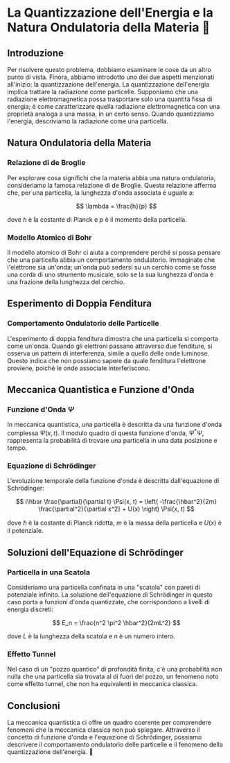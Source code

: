 # La Quantizzazione dell'Energia e la Natura Ondulatoria della Materia 🌊

## Introduzione

Per risolvere questo problema, dobbiamo esaminare le cose da un altro punto di vista. Finora, abbiamo introdotto uno dei due aspetti menzionati all'inizio: la quantizzazione dell'energia. La quantizzazione dell'energia implica trattare la radiazione come particelle. Supponiamo che una radiazione elettromagnetica possa trasportare solo una quantità fissa di energia; è come caratterizzare quella radiazione elettromagnetica con una proprietà analoga a una massa, in un certo senso. Quando quantizziamo l'energia, descriviamo la radiazione come una particella.

## Natura Ondulatoria della Materia

### Relazione di de Broglie

Per esplorare cosa significhi che la materia abbia una natura ondulatoria, consideriamo la famosa relazione di de Broglie. Questa relazione afferma che, per una particella, la lunghezza d'onda associata è uguale a:

$$
\lambda = \frac{h}{p}
$$

dove $h$ è la costante di Planck e $p$ è il momento della particella.

### Modello Atomico di Bohr

Il modello atomico di Bohr ci aiuta a comprendere perché si possa pensare che una particella abbia un comportamento ondulatorio. Immaginate che l'elettrone sia un'onda; un'onda può sedersi su un cerchio come se fosse una corda di uno strumento musicale, solo se la sua lunghezza d'onda è una frazione della lunghezza del cerchio.

## Esperimento di Doppia Fenditura

### Comportamento Ondulatorio delle Particelle

L'esperimento di doppia fenditura dimostra che una particella si comporta come un'onda. Quando gli elettroni passano attraverso due fenditure, si osserva un pattern di interferenza, simile a quello delle onde luminose. Questo indica che non possiamo sapere da quale fenditura l'elettrone proviene, poiché le onde associate interferiscono.

## Meccanica Quantistica e Funzione d'Onda

### Funzione d'Onda $\Psi$

In meccanica quantistica, una particella è descritta da una funzione d'onda complessa $\Psi(x, t)$. Il modulo quadro di questa funzione d'onda, $\Psi^*\Psi$, rappresenta la probabilità di trovare una particella in una data posizione e tempo.

### Equazione di Schrödinger

L'evoluzione temporale della funzione d'onda è descritta dall'equazione di Schrödinger:

$$
i\hbar \frac{\partial}{\partial t} \Psi(x, t) = \left( -\frac{\hbar^2}{2m} \frac{\partial^2}{\partial x^2} + U(x) \right) \Psi(x, t)
$$

dove $\hbar$ è la costante di Planck ridotta, $m$ è la massa della particella e $U(x)$ è il potenziale.

## Soluzioni dell'Equazione di Schrödinger

### Particella in una Scatola

Consideriamo una particella confinata in una "scatola" con pareti di potenziale infinito. La soluzione dell'equazione di Schrödinger in questo caso porta a funzioni d'onda quantizzate, che corrispondono a livelli di energia discreti:

$$
E_n = \frac{n^2 \pi^2 \hbar^2}{2mL^2}
$$

dove $L$ è la lunghezza della scatola e $n$ è un numero intero.

### Effetto Tunnel

Nel caso di un "pozzo quantico" di profondità finita, c'è una probabilità non nulla che una particella sia trovata al di fuori del pozzo, un fenomeno noto come effetto tunnel, che non ha equivalenti in meccanica classica.

## Conclusioni

La meccanica quantistica ci offre un quadro coerente per comprendere fenomeni che la meccanica classica non può spiegare. Attraverso il concetto di funzione d'onda e l'equazione di Schrödinger, possiamo descrivere il comportamento ondulatorio delle particelle e il fenomeno della quantizzazione dell'energia. 🌟